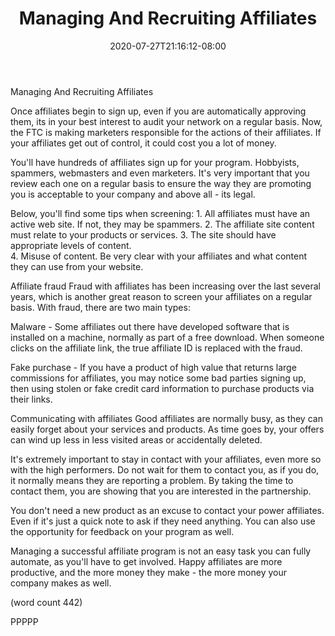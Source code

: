 ﻿---
title: "Managing And Recruiting Affiliates"
date: 2020-07-27T21:16:12-08:00
description: "Affiliate Marketing On The Internet Tips for Web Success"
featured_image: "/images/Affiliate Marketing On The Internet.jpg"
tags: ["Affiliate Marketing On The Internet"]
---

Managing And Recruiting Affiliates

Once affiliates begin to sign up, even if you are
automatically approving them, its in your best 
interest to audit your network on a regular basis.
Now, the FTC is making marketers responsible for
the actions of their affiliates.  If your affiliates
get out of control, it could cost you a lot of money.

You'll have hundreds of affiliates sign up for your
program.  Hobbyists, spammers, webmasters and even
marketers.  It's very important that you review
each one on a regular basis to ensure the way they
are promoting you is acceptable to your company and
above all - its legal.

Below, you'll find some tips when screening:
	1.  All affiliates must have an active web
site.  If not, they may be spammers.
	2.  The affiliate site content must relate 
to your products or services.
	3.  The site should have appropriate levels
of content.  
	4.  Misuse of content.  Be very clear with
your affiliates and what content they can use from
your website.  

Affiliate fraud
Fraud with affiliates has been increasing over the
last several years, which is another great reason
to screen your affiliates on a regular basis.  With
fraud, there are two main types:

Malware - Some affiliates out there have developed
software that is installed on a machine, normally as
part of a free download.  When someone clicks on the
affiliate link, the true affiliate ID is replaced 
with the fraud.  

Fake purchase - If you have a product of high value
that returns large commissions for affiliates, you
may notice some bad parties signing up, then using
stolen or fake credit card information to purchase
products via their links.  

Communicating with affiliates
Good affiliates are normally busy, as they can 
easily forget about your services and products.
As time goes by, your offers can wind up less in
less visited areas or accidentally deleted.

It's extremely important to stay in contact with 
your affiliates, even more so with the high performers.
Do not wait for them to contact you, as if you 
do, it normally means they are reporting a problem.
By taking the time to contact them, you are showing
that you are interested in the partnership.

You don't need a new product as an excuse to 
contact your power affiliates.  Even if it's just
a quick note to ask if they need anything.  You 
can also use the opportunity for feedback on your
program as well.

Managing a successful affiliate program is not an
easy task you can fully automate, as you'll have
to get involved.  Happy affiliates are more 
productive, and the more money they make - the
more money your company makes as well.

(word count 442)

PPPPP
